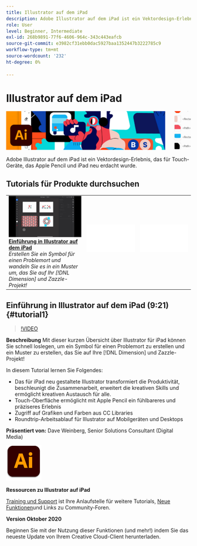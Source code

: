 ```yaml
---
title: Illustrator auf dem iPad
description: Adobe Illustrator auf dem iPad ist ein Vektordesign-Erlebnis, das für Touch-Geräte, das Apple Pencil und iPad neu erdacht wurde
role: User
level: Beginner, Intermediate
exl-id: 268b9891-77f6-4606-964c-343c443eafcb
source-git-commit: e3982cf31ebb0dac5927baa1352447b3222785c9
workflow-type: tm+mt
source-wordcount: '232'
ht-degree: 0%

---
```


# Illustrator auf dem iPad

![Tutorial Hero Image](../assets/AIoniPad.jpg)

Adobe Illustrator auf dem iPad ist ein Vektordesign-Erlebnis, das für Touch-Geräte, das Apple Pencil und iPad neu erdacht wurde.

## Tutorials für Produkte durchsuchen

<table style="table-layout:fixed">
<tr>
 <td>
   <a href="illustratoripad.md#tutorial1">
      <img alt="Einführung in Illustrator auf dem iPad" src="../assets/illustrator-iPad_repeat_weinberg_thumbnail.jpg" />
   </a>
    <div>
   <a href="illustratoripad.md#tutorial1"><strong>Einführung in Illustrator auf dem iPad</strong></a>
    </div>
    <em>Erstellen Sie ein Symbol für einen Problemort und wandeln Sie es in ein Muster um, das Sie auf Ihr [!DNL Dimension] und Zazzle-Projekt!</em>
    <br>
  </td>
  <td>
    <img alt="Spacer" src="../assets/Whitespacer.png" />
    <div>
    <br>
  </td>
  <td>
    <img alt="Spacer" src="../assets/Whitespacer.png" />
    <div>
    <br>
  </td>
</tr>
</table>

## Einführung in Illustrator auf dem iPad (9:21) {#tutorial1}

>[!VIDEO](https://video.tv.adobe.com/v/326823?hidetitle=true)

**Beschreibung**
Mit dieser kurzen Übersicht über Illustrator für iPad können Sie schnell loslegen, um ein Symbol für einen Problemort zu erstellen und ein Muster zu erstellen, das Sie auf Ihre [!DNL Dimension] und Zazzle-Projekt!

In diesem Tutorial lernen Sie Folgendes:
* Das für iPad neu gestaltete Illustrator transformiert die Produktivität, beschleunigt die Zusammenarbeit, erweitert die kreativen Skills und ermöglicht kreativen Austausch für alle.
* Touch-Oberfläche ermöglicht mit Apple Pencil ein fühlbareres und präziseres Erlebnis
* Zugriff auf Grafiken und Farben aus CC Libraries
* Roundtrip-Arbeitsablauf für Illustrator auf Mobilgeräten und Desktops

**Präsentiert von:**
Dave Weinberg, Senior Solutions Consultant (Digital Media)

![Illustrator auf dem iPad](../assets/ai_appicon_96.png)

**Ressourcen zu Illustrator auf iPad**

[Training und Support](https://helpx.adobe.com/support/illustrator.html) ist Ihre Anlaufstelle für weitere Tutorials, [Neue Funktionen](https://helpx.adobe.com/illustrator/using/whats-new/mobile-2021.html)und Links zu Community-Foren.

**Version Oktober 2020**

Beginnen Sie mit der Nutzung dieser Funktionen (und mehr!) indem Sie das neueste Update von Ihrem Creative Cloud-Client herunterladen.
